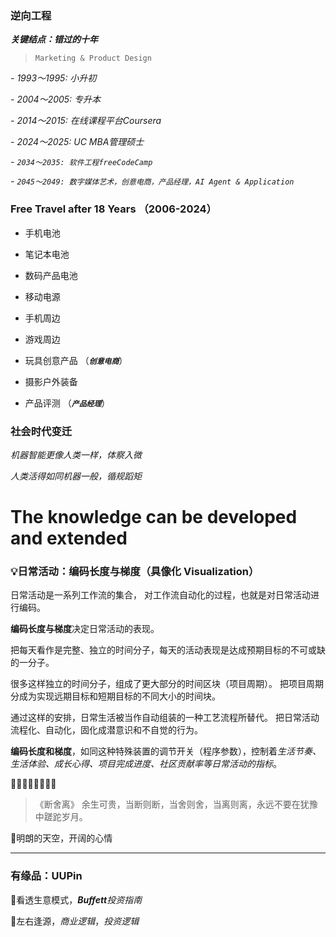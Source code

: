 ### 逆向工程

***关键结点：错过的十年***
> `Marketing & Product Design`

*- 1993～1995: 小升初*

*- 2004～2005: 专升本*

*- 2014～2015: 在线课程平台Coursera*

*- 2024～2025: UC MBA管理硕士*

*- `2034～2035: 软件工程freeCodeCamp`*

*- `2045～2049: 数字媒体艺术，创意电商，产品经理，AI Agent & Application`*


### Free Travel after 18 Years （2006-2024）

- 手机电池

- 笔记本电池

- 数码产品电池

- 移动电源

- 手机周边

- 游戏周边

- 玩具创意产品 （***`创意电商`***）

- 摄影户外装备

- 产品评测 （***`产品经理`***）



### 社会时代变迁

*机器智能更像人类一样，体察入微*

*人类活得如同机器一般，循规蹈矩*


# The knowledge can be developed and extended

### 💡日常活动：编码长度与梯度（具像化 Visualization）

日常活动是一系列工作流的集合，
对工作流自动化的过程，也就是对日常活动进行编码。

**编码长度与梯度**决定日常活动的表现。

把每天看作是完整、独立的时间分子，每天的活动表现是达成预期目标的不可或缺的一分子。

很多这样独立的时间分子，组成了更大部分的时间区块（项目周期）。
把项目周期分成为实现远期目标和短期目标的不同大小的时间块。

通过这样的安排，日常生活被当作自动组装的一种工艺流程所替代。
把日常活动流程化、自动化，固化成潜意识和不自觉的行为。

**编码长度和梯度**，如同这种特殊装置的调节开关（程序参数），控制着*生活节奏、生活体验、成长心得、项目完成进度、社区贡献率等日常活动的指标*。

🔹🔹🔹🔸🔸🔹🔹🔹

>《断舍离》
余生可贵，当断则断，当舍则舍，当离则离，永远不要在犹豫中蹉跎岁月。

📌明朗的天空，开阔的心情

---

###  有缘品：UUPin

🔹看透生意模式，_**Buffett**投资指南_

🔹左右逢源，_商业逻辑_，_投资逻辑_



